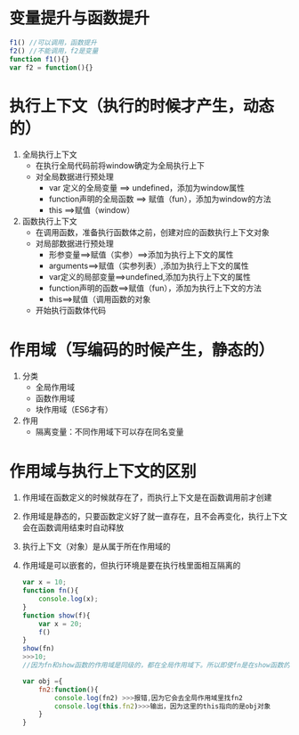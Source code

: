 # 变量提升与函数提升

```js
f1() //可以调用，函数提升
f2() //不能调用，f2是变量
function f1(){}
var f2 = function(){}
```

# 执行上下文（执行的时候才产生，动态的）

1. 全局执行上下文
   - 在执行全局代码前将window确定为全局执行上下
   - 对全局数据进行预处理
     - var 定义的全局变量 ==> undefined，添加为window属性
     - function声明的全局函数 ==> 赋值（fun），添加为window的方法
     - this ==>赋值（window）
2. 函数执行上下文
   - 在调用函数，准备执行函数体之前，创建对应的函数执行上下文对象
   - 对局部数据进行预处理
     - 形参变量==>赋值（实参）==>添加为执行上下文的属性
     - arguments==>赋值（实参列表）,添加为执行上下文的属性
     - var定义的局部变量==>undefined,添加为执行上下文的属性
     - function声明的函数==>赋值（fun），添加为执行上下文的方法
     - this==>赋值（调用函数的对象
   - 开始执行函数体代码

# 作用域（写编码的时候产生，静态的）

1. 分类
   - 全局作用域
   - 函数作用域
   - 块作用域（ES6才有）
2. 作用
   - 隔离变量：不同作用域下可以存在同名变量

# 作用域与执行上下文的区别

1. 作用域在函数定义的时候就存在了，而执行上下文是在函数调用前才创建

2. 作用域是静态的，只要函数定义好了就一直存在，且不会再变化，执行上下文会在函数调用结束时自动释放

3. 执行上下文（对象）是从属于所在作用域的

4. 作用域是可以嵌套的，但执行环境是要在执行栈里面相互隔离的

   ```js
   var x = 10;
   function fn(){
       console.log(x);
   }
   function show(f){
       var x = 20;
       f()
   }
   show(fn)
   >>>10;
   //因为fn和show函数的作用域是同级的，都在全局作用域下。所以即使fn是在show函数的执行环境中执行，fn也会去到全局作用域里找x
   ```

   ```js
   var obj ={
       fn2:function(){
           console.log(fn2) >>>报错,因为它会去全局作用域里找fn2
           console.log(this.fn2)>>>输出，因为这里的this指向的是obj对象
       }
   }
   ```

   

